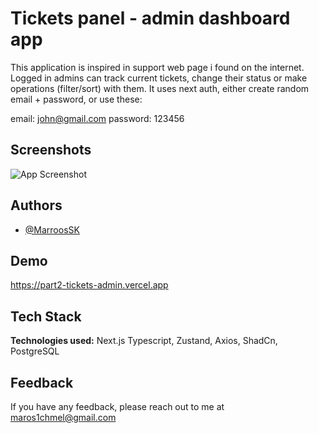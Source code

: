 
# Tickets panel - admin dashboard app

This application is inspired in support web page i found on the internet. 
Logged in admins can track current tickets, change their status or make operations (filter/sort) with them.
It uses next auth, either create random email + password, or use these:

email: john@gmail.com
password: 123456


## Screenshots

![App Screenshot](https://i.postimg.cc/PJ9rHQKx/admin-dashboard.jpg)


## Authors

- [@MarroosSK](https://github.com/MarroosSK)


## Demo

https://part2-tickets-admin.vercel.app



## Tech Stack

**Technologies used:**  Next.js Typescript, Zustand, Axios, ShadCn, PostgreSQL



## Feedback

If you have any feedback, please reach out to me at maros1chmel@gmail.com



